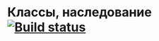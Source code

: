 # Классы, наследование [![Build status](https://ci.appveyor.com/api/projects/status/694bhg76ekcwda64?svg=true)](https://ci.appveyor.com/project/kos4/ajs-homeworks-oop-classes)
